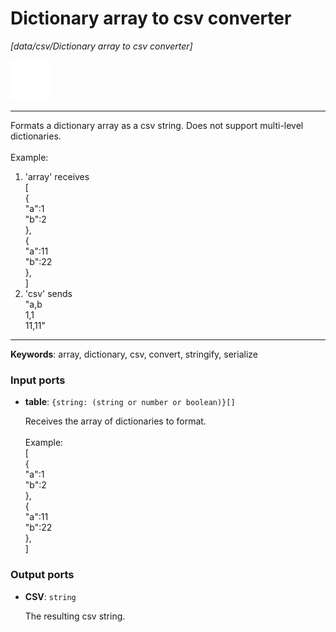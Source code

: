 # Dictionary array to csv converter

_[data/csv/Dictionary array to csv converter]_

![icon](</assets/icons/cbb85c56-3c8f-4e5e-afdd-a9dd9e84385d.png>)

---

Formats a dictionary array as a csv string. Does not support multi-level dictionaries.<br>
<br>
Example:<br>
1. 'array' receives<br>
[<br>
  {<br>
    "a":1<br>
    "b":2<br>
  },<br>
  {<br>
    "a":11<br>
    "b":22<br>
  },<br>
]<br>
2. 'csv' sends <br>
"a,b<br>
1,1<br>
11,11"<br>

---

__Keywords__: array, dictionary, csv, convert, stringify, serialize

### Input ports

* __table__: ` {string: (string or number or boolean)}[] `

    Receives the array of dictionaries to format.<br>
    <br>
    Example:<br>
    [<br>
      {<br>
        "a":1<br>
        "b":2<br>
      },<br>
      {<br>
        "a":11<br>
        "b":22<br>
      },<br>
    ]<br>

### Output ports

* __CSV__: ` string `

    The resulting csv string.<br>

